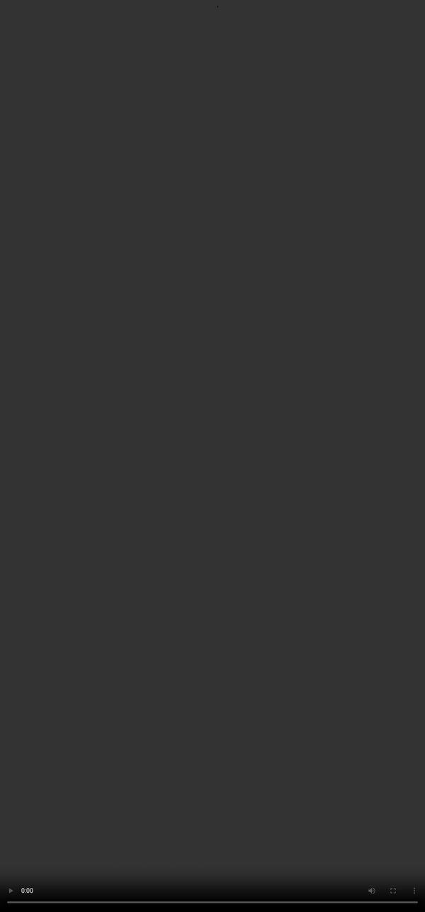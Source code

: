 # Getting Better Responses from LLMs with Prompting Techniques

<video src="${PRIVATE_PROMPTING_101_VIDEO_3}" frameborder="0" allowfullscreen style="position: absolute; top: 0; left: 0; width: 100%; height: 100%; border: none; object-fit: cover;" controls="" controlslist="nodownload nofullscreen" style="width: 100%" />

Think of prompting as giving instructions. If one way doesn’t work, you try another—just like explaining directions to a friend using landmarks or a map. Language models work similarly. Different tasks need different prompting techniques to get the best results.

Sometimes, showing examples helps (**Few Shot method**). For more complex reasoning, breaking down tasks step-by-step (**Chain of Thought method**) or exploring multiple possibilities works better (**Tree of Thought method**).

In the next few sections we’ll look at the three methods mentioned here. Learning these techniques is like adding tools to your problem-solving toolbox.

<img height="300" width="800" src="${PRIVATE_PROMPTING_101_8}" />

## Few-Shot Prompting

Imagine learning a new card game. If someone explains the rules with just a few example rounds, you quickly pick up the gameplay and can play on your own.

This is how **Few-Shot Prompting** works for language models. You show the model a few examples, and it learns the pattern to respond correctly.

**Why Few-Shot Prompting Works:**

* **Clear Guidance:** Learning from examples reduces ambiguity and sets clear expectations.
* **Better Answers:** With a few examples, the model understands the task and produces more accurate responses.

#### <span style="color:#364BC9">✅ Steps to Few-Shot Prompting</span>

1. Provide sample Q\&A with correct answers to set a pattern.
2. After seeing a few examples, the model applies the pattern to new prompts—even if the exact answer wasn’t shown earlier.

### Example:

:::danger
❌  Classify the following product review:  "The battery life is great, but the camera quality could be better."  as Positive/Neutral/Negative.
:::

<img height="500" width="900" src="${PRIVATE_PROMPTING_101_9}" />

***

## Chain-of-Thought Prompting

Ever solved a puzzle by breaking it into smaller pieces? That’s exactly how **Chain-of-Thought (CoT) prompting** works. Instead of jumping straight to the answer, a CoT prompt explicitly asks the model to think through a problem step-by-step before arriving at a final conclusion. This makes it perfect for tasks involving reasoning, logic, or multi-step calculations.

**Why Use Chain-of-Thought Prompting?**

* **Structured Thinking:** Helps the model logically process information.
* **Better Accuracy:** Reduces errors in complex tasks by considering each detail.
* **Clear Explanations:** Produces more transparent and understandable responses.

#### <span style="color:#364BC9">✅ Steps to Chain-of-Thought Prompting:</span>

1. **Define the problem** – Clearly state the problem for the model.
2. **Instruct the model to think step-by-step** – Use phrases like *"Let’s think step by step"* or *"Break this down"* to guide the model through the reasoning process.
3. **Present the solution** – Once the steps are logically followed, ask the model to provide the final answer

### Example:

:::danger
❌  What is the theme of "Moby Dick"?
:::

<img height="500" width="900" src="${PRIVATE_PROMPTING_101_10}" />

***

## **Tree-of-Thought Prompting**

Imagine brainstorming every possible solution before making a decision. That’s what **\*\*Tree-of-Thought (ToT) prompting\*\*** helps models do. &#x20;

Instead of sticking to one answer, the model generates multiple thought paths, explores different solutions, and backtracks when needed to find the best response.  With ToT prompting, models become strategic thinkers, exploring creative and logical solutions like a master problem-solver!  &#x20;

**Why Use Tree-of-Thought Prompting?**

* **Diverse Solutions** – Models are trained to explore many possibilities, not just one.&#x20;
* **Reduced Errors** – Backtracking allows fixing mistakes along the way. &#x20;
* **Complex Problem Solving** – Ideal for deep reasoning and multi-step decision-making tasks.

#### <span style="color:#364BC9">✅  Steps to Tree-of-Thought Prompting:</span>

1. **Thought Decomposition** – Break the task into smaller parts. &#x20;
2. **Thought Generation** – Encourage multiple ideas at each step. &#x20;
3. **State Evaluation**– Ask the model to evaluate and refine its choices. &#x20;

### Example:

:::danger
❌  What are some ways to increase website traffic?
:::

<img height="500" width="900" src="${PRIVATE_PROMPTING_101_11}" />

<span style="color:#364BC9">Take a short quiz below and test your current understanding of RAG:</span>

<div style="text-align: left;">
  <a
    href="https://assessment.soulhq.ai/?id=NjdkOTdmYTg5MjdhMjY2YWVlMWI1NmE0"
    target="_blank"
    rel="noopener noreferrer"
    style="display: inline-block; padding: 8px 14px; background-color: #364BC9; 
color: white; text-decoration: none; border-radius: 6px; font-size: 14px; 
font-weight: bold; text-align: center; box-shadow: 0px 3px 5px rgba(0, 0, 0, 0.1); 
transition: background-color 0.3s ease;"
  >
    Take the Quiz Here
  </a>
</div>